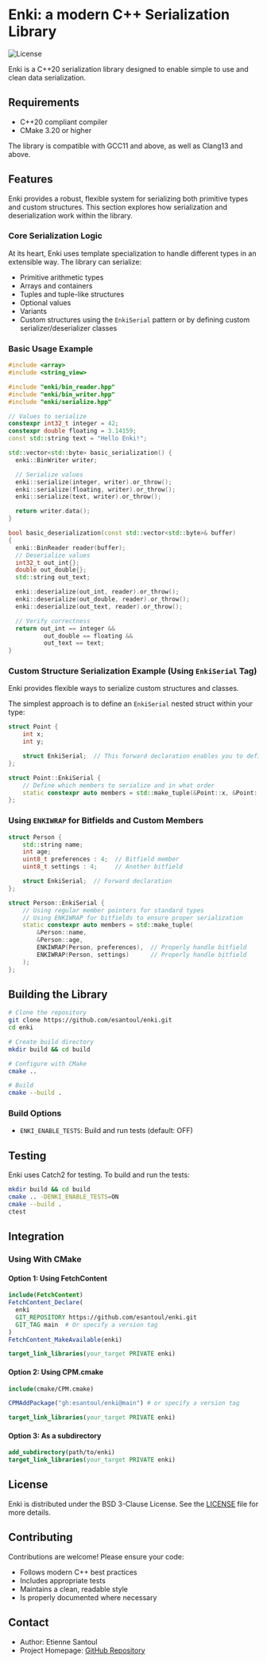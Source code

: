 # Enki: a modern C++ Serialization Library

![License](https://img.shields.io/badge/license-BSD--3--Clause-blue.svg)

Enki is a C++20 serialization library designed to enable simple to use and clean data serialization.

## Requirements

- C++20 compliant compiler
- CMake 3.20 or higher

The library is compatible with GCC11 and above, as well as Clang13 and above.

## Features

Enki provides a robust, flexible system for serializing both primitive types and custom structures. This section explores how serialization and deserialization work within the library.

### Core Serialization Logic

At its heart, Enki uses template specialization to handle different types in an extensible way. The library can serialize:

- Primitive arithmetic types
- Arrays and containers
- Tuples and tuple-like structures
- Optional values
- Variants
- Custom structures using the `EnkiSerial` pattern or by defining custom serializer/deserializer classes

### Basic Usage Example

```cpp
#include <array>
#include <string_view>

#include "enki/bin_reader.hpp"
#include "enki/bin_writer.hpp"
#include "enki/serialize.hpp"

// Values to serialize
constexpr int32_t integer = 42;
constexpr double floating = 3.14159;
const std::string text = "Hello Enki!";

std::vector<std::byte> basic_serialization() {
  enki::BinWriter writer;

  // Serialize values
  enki::serialize(integer, writer).or_throw();
  enki::serialize(floating, writer).or_throw();
  enki::serialize(text, writer).or_throw();

  return writer.data();
}

bool basic_deserialization(const std::vector<std::byte>& buffer)
{
  enki::BinReader reader(buffer);
  // Deserialize values
  int32_t out_int{};
  double out_double{};
  std::string out_text;

  enki::deserialize(out_int, reader).or_throw();
  enki::deserialize(out_double, reader).or_throw();
  enki::deserialize(out_text, reader).or_throw();

  // Verify correctness
  return out_int == integer &&
          out_double == floating &&
          out_text == text;
}
```

### Custom Structure Serialization Example (Using `EnkiSerial` Tag)

Enki provides flexible ways to serialize custom structures and classes.

The simplest approach is to define an `EnkiSerial` nested struct within your type:

```cpp
struct Point {
    int x;
    int y;

    struct EnkiSerial;  // This forward declaration enables you to define the EnkiSerial struct later in a .cpp file
};

struct Point::EnkiSerial {
    // Define which members to serialize and in what order
    static constexpr auto members = std::make_tuple(&Point::x, &Point::y);
};
```

### Using `ENKIWRAP` for Bitfields and Custom Members

```cpp
struct Person {
    std::string name;
    int age;
    uint8_t preferences : 4;  // Bitfield member
    uint8_t settings : 4;     // Another bitfield

    struct EnkiSerial;  // Forward declaration
};

struct Person::EnkiSerial {
    // Using regular member pointers for standard types
    // Using ENKIWRAP for bitfields to ensure proper serialization
    static constexpr auto members = std::make_tuple(
        &Person::name,
        &Person::age,
        ENKIWRAP(Person, preferences),  // Properly handle bitfield
        ENKIWRAP(Person, settings)      // Properly handle bitfield
    );
};
```

## Building the Library

```bash
# Clone the repository
git clone https://github.com/esantoul/enki.git
cd enki

# Create build directory
mkdir build && cd build

# Configure with CMake
cmake ..

# Build
cmake --build .
```

### Build Options

- `ENKI_ENABLE_TESTS`: Build and run tests (default: OFF)

## Testing

Enki uses Catch2 for testing. To build and run the tests:

```bash
mkdir build && cd build
cmake .. -DENKI_ENABLE_TESTS=ON
cmake --build .
ctest
```

## Integration

### Using With CMake

#### Option 1: Using FetchContent
```cmake
include(FetchContent)
FetchContent_Declare(
  enki
  GIT_REPOSITORY https://github.com/esantoul/enki.git
  GIT_TAG main  # Or specify a version tag
)
FetchContent_MakeAvailable(enki)

target_link_libraries(your_target PRIVATE enki)
```

#### Option 2: Using CPM.cmake
```cmake
include(cmake/CPM.cmake)

CPMAddPackage("gh:esantoul/enki@main") # or specify a version tag

target_link_libraries(your_target PRIVATE enki)
```

#### Option 3: As a subdirectory
```cmake
add_subdirectory(path/to/enki)
target_link_libraries(your_target PRIVATE enki)
```

## License

Enki is distributed under the BSD 3-Clause License. See the [LICENSE](LICENSE) file for more details.

## Contributing

Contributions are welcome! Please ensure your code:

- Follows modern C++ best practices
- Includes appropriate tests
- Maintains a clean, readable style
- Is properly documented where necessary

## Contact

- Author: Etienne Santoul
- Project Homepage: [GitHub Repository](https://github.com/esantoul/enki)
